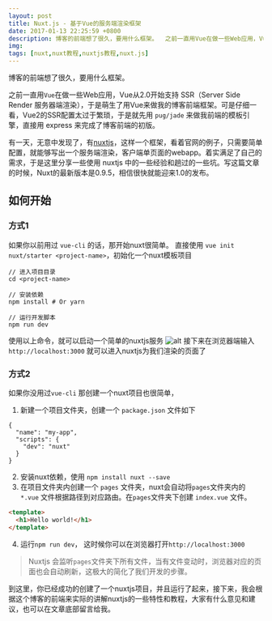 ```yaml
---
layout: post
title: Nuxt.js - 基于Vue的服务端渲染框架
date: 2017-01-13 22:25:59 +0800
description: 博客的前端想了很久，要用什么框架。  之前一直用Vue在做一些Web应用，Vue从2.0开始支持 SSR（Server Side Render 服务器端渲染），于是萌生了用Vue来做我的博客前端框架。可是仔细一看，Vue2的SSR配置太过于繁琐，于是就先用 pug/jade 来做我前端的模板引擎，直接用 express 来完成了博客前端的初版。  有一天，无意中发现了，有nuxtjs，这样一个框架，看着官网的例子，只需要简单配置，就能够写出一个服务端渲染，客户端单页面的webapp。着实满足了自己的需求，于是这里分享一些使用 nuxtjs 中的一些经验和趟过的一些坑。写这篇文章的时候，Nuxt
img:
tags: [nuxt,nuxt教程,nuxtjs教程,nuxt.js]
---
```


博客的前端想了很久，要用什么框架。

之前一直用`Vue`在做一些Web应用，Vue从2.0开始支持 SSR（Server Side Render 服务器端渲染），于是萌生了用Vue来做我的博客前端框架。可是仔细一看，Vue2的SSR配置太过于繁琐，于是就先用 `pug/jade` 来做我前端的模板引擎，直接用 express 来完成了博客前端的初版。

有一天，无意中发现了，有[nuxtjs](https://github.com/nuxt/nuxt.js)，这样一个框架，看着官网的例子，只需要简单配置，就能够写出一个服务端渲染，客户端单页面的webapp。着实满足了自己的需求，于是这里分享一些使用 nuxtjs 中的一些经验和趟过的一些坑。写这篇文章的时候，Nuxt的最新版本是0.9.5，相信很快就能迎来1.0的发布。

## 如何开始

### 方式1
如果你以前用过 `vue-cli` 的话，那开始nuxt很简单。
直接使用 `vue init nuxt/starter <project-name>`，初始化一个nuxt模板项目
```
// 进入项目目录
cd <project-name>

// 安装依赖
npm install # Or yarn

// 运行开发脚本
npm run dev
```
使用以上命令，就可以启动一个简单的nuxtjs服务
![alt]({{site.baseurl}}/assets/img/b233b98d-d849-424c-ade3-873ecd925730r)
接下来在浏览器端输入`http://localhost:3000` 就可以进入nuxtjs为我们渲染的页面了


### 方式2
如果你没用过`vue-cli` 那创建一个nuxt项目也很简单，
1. 新建一个项目文件夹，创建一个 `package.json` 文件如下
```
{
  "name": "my-app",
  "scripts": {
    "dev": "nuxt"
  }
}
```
2. 安装nuxt依赖，使用 `npm install nuxt --save`
3. 在项目文件夹内创建一个 `pages` 文件夹，nuxt会自动将`pages`文件夹内的 `*.vue` 文件根据路径到对应路由。在`pages`文件夹下创建 `index.vue` 文件。
```html
<template>
  <h1>Hello world!</h1>
</template>
```
4. 运行`npm run dev`， 这时候你可以在浏览器打开`http://localhost:3000`

> Nuxtjs 会监听`pages`文件夹下所有文件，当有文件变动时，浏览器对应的页面也会自动刷新，这极大的简化了我们开发的步骤。

到这里，你已经成功的创建了一个nuxtjs项目，并且运行了起来，接下来，我会根据这个博客的前端来实际的讲解nuxtjs的一些特性和教程，大家有什么意见和建议，也可以在文章底部留言给我。

